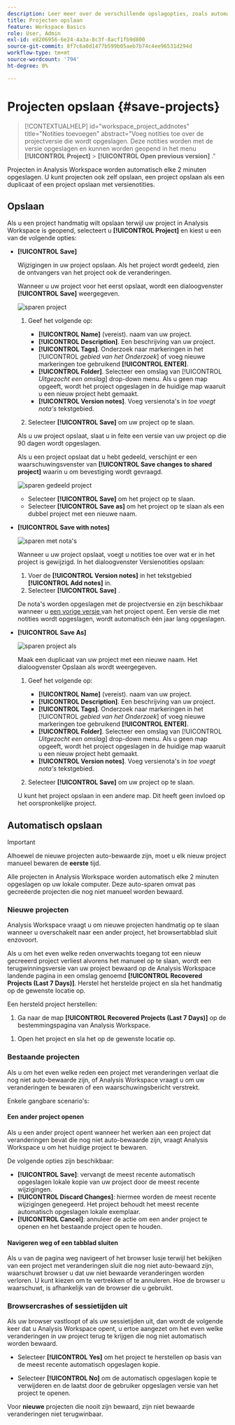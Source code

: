 ```yaml
---
description: Leer meer over de verschillende opslagopties, zoals automatisch opslaan, opslaan als, opslaan als sjabloon en eerdere versies openen.
title: Projecten opslaan
feature: Workspace Basics
role: User, Admin
exl-id: e8206956-6e24-4a3a-8c3f-8acf1fb9d800
source-git-commit: 8f7c6a0d1477b599b05aeb7b74c4ee96531d294d
workflow-type: tm+mt
source-wordcount: '794'
ht-degree: 0%

---
```



# Projecten opslaan {#save-projects}

<!-- markdownlint-disable MD034 -->

>[!CONTEXTUALHELP]
>id="workspace_project_addnotes"
>title="Notities toevoegen"
>abstract="Voeg notities toe over de projectversie die wordt opgeslagen. Deze notities worden met de versie opgeslagen en kunnen worden geopend in het menu **[!UICONTROL Project]** > **[!UICONTROL Open previous version]** ."

<!-- markdownlint-enable MD034 -->


Projecten in Analysis Workspace worden automatisch elke 2 minuten opgeslagen. U kunt projecten ook zelf opslaan, een project opslaan als een duplicaat of een project opslaan met versienotities.

## Opslaan

Als u een project handmatig wilt opslaan terwijl uw project in Analysis Workspace is geopend, selecteert u **[!UICONTROL Project]** en kiest u een van de volgende opties:

* **[!UICONTROL Save]**

  Wijzigingen in uw project opslaan. Als het project wordt gedeeld, zien de ontvangers van het project ook de veranderingen.

  Wanneer u uw project voor het eerst opslaat, wordt een dialoogvenster **[!UICONTROL Save]** weergegeven.

  ![ sparen project ](assets/save-project.png)

   1. Geef het volgende op:

      * **[!UICONTROL Name]** (vereist). naam van uw project.
      * **[!UICONTROL Description]**. Een beschrijving van uw project.
      * **[!UICONTROL Tags]**. Onderzoek naar markeringen in het [!UICONTROL *gebied van het Onderzoek*] of voeg nieuwe markeringen toe gebruikend **[!UICONTROL ENTER]**.
      * **[!UICONTROL Folder]**. Selecteer een omslag van [!UICONTROL *Uitgezocht een omslag*] drop-down menu. Als u geen map opgeeft, wordt het project opgeslagen in de huidige map waaruit u een nieuw project hebt gemaakt.
      * **[!UICONTROL Version notes]**. Voeg versienota&#39;s in *toe voegt nota&#39;s* tekstgebied.

   1. Selecteer **[!UICONTROL Save]** om uw project op te slaan.

  Als u uw project opslaat, slaat u in feite een versie van uw project op die 90 dagen wordt opgeslagen.

  Als u een project opslaat dat u hebt gedeeld, verschijnt er een waarschuwingsvenster van **[!UICONTROL Save changes to shared project]** waarin u om bevestiging wordt gevraagd.

  ![ sparen gedeeld project ](assets/save-project-shared.png)

   * Selecteer **[!UICONTROL Save]** om het project op te slaan.
   * Selecteer **[!UICONTROL Save as]** om het project op te slaan als een dubbel project met een nieuwe naam.


* **[!UICONTROL Save with notes]**

  ![ sparen met nota&#39;s ](assets/save-version-notes.png)

  Wanneer u uw project opslaat, voegt u notities toe over wat er in het project is gewijzigd. In het dialoogvenster Versienotities opslaan:

   1. Voer de **[!UICONTROL Version notes]** in het tekstgebied **[!UICONTROL Add notes]** in.
   1. Selecteer **[!UICONTROL Save]** .

  De nota&#39;s worden opgeslagen met de projectversie en zijn beschikbaar wanneer u [ een vorige versie ](open-projects.md#open-previous-version) van het project opent. Een versie die met notities wordt opgeslagen, wordt automatisch één jaar lang opgeslagen.

* **[!UICONTROL Save As]**

  ![ sparen project als ](assets/save-project-as.png)

  Maak een duplicaat van uw project met een nieuwe naam. Het dialoogvenster Opslaan als wordt weergegeven.

   1. Geef het volgende op:

      * **[!UICONTROL Name]** (vereist). naam van uw project.
      * **[!UICONTROL Description]**. Een beschrijving van uw project.
      * **[!UICONTROL Tags]**. Onderzoek naar markeringen in het [!UICONTROL *gebied van het Onderzoek*] of voeg nieuwe markeringen toe gebruikend **[!UICONTROL ENTER]**.
      * **[!UICONTROL Folder]**. Selecteer een omslag van [!UICONTROL *Uitgezocht een omslag*] drop-down menu. Als u geen map opgeeft, wordt het project opgeslagen in de huidige map waaruit u een nieuw project hebt gemaakt.
      * **[!UICONTROL Version notes]**. Voeg versienota&#39;s in *toe voegt nota&#39;s* tekstgebied.

   1. Selecteer **[!UICONTROL Save]** om uw project op te slaan.

  U kunt het project opslaan in een andere map. Dit heeft geen invloed op het oorspronkelijke project.


<!-- Cannot find this option in CJA 
| **[!UICONTROL Save as template]** | Save your project as a [custom template](https://experienceleague.adobe.com/docs/analytics/analyze/analysis-workspace/build-workspace-project/starter-projects.html) that becomes available to your organization under **[!UICONTROL Project > New]** | 
-->

## Automatisch opslaan


>[!IMPORTANT]
>
>Alhoewel de nieuwe projecten auto-bewaarde zijn, moet u elk nieuw project manueel bewaren de **eerste** tijd.
>

Alle projecten in Analysis Workspace worden automatisch elke 2 minuten opgeslagen op uw lokale computer. Deze auto-sparen omvat pas gecreëerde projecten die nog niet manueel worden bewaard.

### Nieuwe projecten

Analysis Workspace vraagt u om nieuwe projecten handmatig op te slaan wanneer u overschakelt naar een ander project, het browsertabblad sluit enzovoort.

Als u om het even welke reden onverwachts toegang tot een nieuw gecreeerd project verliest alvorens het manueel op te slaan, wordt een terugwinningsversie van uw project bewaard op de Analysis Workspace landende pagina in een omslag genoemd **[!UICONTROL Recovered Projects (Last 7 Days)]**. Herstel het herstelde project en sla het handmatig op de gewenste locatie op.

Een hersteld project herstellen:

1. Ga naar de map **[!UICONTROL Recovered Projects (Last 7 Days)]** op de bestemmingspagina van Analysis Workspace.

<!-- 
     ![The list of folders highlighting the Recovered Project folder.](assets/recovered-folder.png)
  -->

1. Open het project en sla het op de gewenste locatie op.


### Bestaande projecten

Als u om het even welke reden een project met veranderingen verlaat die nog niet auto-bewaarde zijn, of Analysis Workspace vraagt u om uw veranderingen te bewaren of een waarschuwingsbericht verstrekt.


Enkele gangbare scenario&#39;s:

#### Een ander project openen

Als u een ander project opent wanneer het werken aan een project dat veranderingen bevat die nog niet auto-bewaarde zijn, vraagt Analysis Workspace u om het huidige project te bewaren.

De volgende opties zijn beschikbaar:

* **[!UICONTROL Save]**: vervangt de meest recente automatisch opgeslagen lokale kopie van uw project door de meest recente wijzigingen.
* **[!UICONTROL Discard Changes]**: hiermee worden de meest recente wijzigingen genegeerd. Het project behoudt het meest recente automatisch opgeslagen lokale exemplaar.
* **[!UICONTROL Cancel]**: annuleer de actie om een ander project te openen en het bestaande project open te houden.

<!-- ![Click Save to save changes to a project.](assets/existing-save.png) -->

#### Navigeren weg of een tabblad sluiten

Als u van de pagina weg navigeert of het browser lusje terwijl het bekijken van een project met veranderingen sluit die nog niet auto-bewaard zijn, waarschuwt browser u dat uw niet bewaarde veranderingen worden verloren. U kunt kiezen om te vertrekken of te annuleren. Hoe de browser u waarschuwt, is afhankelijk van de browser die u gebruikt.


### Browsercrashes of sessietijden uit

Als uw browser vastloopt of als uw sessietijden uit, dan wordt de volgende keer dat u Analysis Workspace opent, u ertoe aangezet om het even welke veranderingen in uw project terug te krijgen die nog niet automatisch worden bewaard.

* Selecteer **[!UICONTROL Yes]** om het project te herstellen op basis van de meest recente automatisch opgeslagen kopie.

* Selecteer **[!UICONTROL No]** om de automatisch opgeslagen kopie te verwijderen en de laatst door de gebruiker opgeslagen versie van het project te openen.

<!--![The Project Recovery dialog box.](assets/project-recovery.png)-->



Voor **nieuwe** projecten die nooit zijn bewaard, zijn niet bewaarde veranderingen niet terugwinbaar.


<!-- Shouldn't this belong to another page?  Moved it to a new open projects page


## Open previously saved version

To open a previously saved version of a project:

1. Select **[!UICONTROL Open previous version]** from the **[!UICONTROL Project]** menu.

   ![The Previously saved project versions list and options to show All versions or Only versions with notes.](assets/open-previously-saved.png)

1. Review the list of previous versions available. You can switch between **[!UICONTROL All versions]** and **[!UICONTROL Only versions with notes]**.

   For each version, the list shows a timestamp
   [!UICONTROL Timestamp] and [!UICONTROL Editor] are shown, in addition to [!UICONTROL Notes] if they were added when the [!UICONTROL Editor] saved. Versions without notes are stored for 90 days; versions with notes are stored for 1 year.
1. Select a previous version and click **[!UICONTROL Load]**.
   The previous version then loads with a notification. The previous version does not become the current saved version of your project until you click **[!UICONTROL Save]**. If you navigate away from the loaded version, when you return, you will see the last saved version of the project.

-->



<!--
# Save projects {#save-projects}

>[!CONTEXTUALHELP]
>id="workspace_project_addnotes"
>title="Add notes"
>abstract="Add notes about the project version being saved. These notes will be stored with the version and accessible under the **[!UICONTROL Project]** > **[!UICONTROL Open previous version]** menu."

Projects in Analysis Workspace are automatically saved every 2 minutes. 

You can also manually save projects. Additional options such as adding tags or notes are available when you manually save a project.

## Save projects manually {#Save} 

Various options are available when manually saving a project in Analysis Workspace.

To manually save a project:

1. With your project open in Analysis Workspace, select **[!UICONTROL Project]**, then choose from the following options: 

   | Action | Description | 
   |---|---| 
   | **[!UICONTROL Save]** | Save changes to your project. If the project is shared, recipients of the project will also see the changes. When you first save your project, you are prompted to give the project a name, (optional) description and add (optional) tags. | 
   | **[!UICONTROL Save with notes]** | Before your project saves, add notes about what changed in the project. Notes are stored with the project version and are available to all editors under [!UICONTROL Project] > [!UICONTROL Open previous version]. | 
   | **[!UICONTROL Save as]** | Create a duplicate of your project. The original project will not be affected. | 
   | **[!UICONTROL Save as template]** | Save your project as a [template](/help/analyze/analysis-workspace/templates/create-templates.md) that becomes available to your organization under **[!UICONTROL Project > New]** | 

## Auto-save {#Autosave} 

All projects in Analysis Workspace are automatically saved every 2 minutes to your local machine. This includes newly created projects that are not yet saved manually. 

* **New projects:** Even though new projects are auto-saved, you must save each new project manually the first time. Analysis Workspace prompts you to save new projects manually when switching to another project, closing the browser tab, and so forth. 

  If for any reason you unexpectedly lose access to a newly created project before manually saving it, a recovery version of your project is saved on the Analysis Workspace landing page in a folder called `Recovered Projects (Last 7 Days)`. You must restore the recovered project and manually save it to a desired location. 

  To restore a recovered project:
  
  1. Go to the [!UICONTROL **Recovered Projects**] folder on the Analysis Workspace landing page.

     ![](assets/recovered-folder.png)

  1. Open your project and save it to a desired location. 

* **Existing projects:** If for any reason you leave a project with changes that are not yet auto-saved, Analysis Workspace either prompts you to save your changes or provides a warning message. 

  Following are some common scenarios:

### Open another project 

If you open an additional project while working on a project that contains changes that are not yet auto-saved, Analysis Workspace prompts you to save the current project before leaving.

The following options are available:

* **Save:** Replaces the most recent auto-saved local copy of your project with your latest changes.
* **Save As:** Saves your latest changes as a new project. The original project is saved only with the most recent auto-saved changes.
* **Discard Changes:** Discards your latest changes. The project retains the most recent auto-saved changes.

![](assets/existing-save.png)

### Navigate away or close a tab 

If you navigate away from the page or close the browser tab while viewing a project with changes that are not yet auto-saved, the browser warns that your unsaved changes will be lost. You can choose to leave or cancel. 

![](assets/browser-image.png)

### Browser crashes or session times out 

If your browser crashes or if your session times out, then the next time you access Analysis Workspace you're prompted to recover any changes to your project that are not yet auto-saved.

Following is the Project Recovery dialog box that displays the first time you access Analysis Workspace after a crash or a timeout.

Select **Yes** to restore the project from the most recent auto-saved copy.

Select **No** to delete the auto-saved copy and open the last user-saved version of the project.

![](assets/project-recovery.png)

For **new** projects that have never been saved, unsaved changes are not recoverable.

## Open a previous version {#previous-version}

To open a previous version of a project:

1. Go to **[!UICONTROL Project]** > **[!UICONTROL Open previous version]**

   ![](assets/previous-versions.png)
   
1. Review the list of prior versions available. 
   [!UICONTROL Timestamp] and [!UICONTROL Editor] are shown, in addition to [!UICONTROL Notes] if they were added when the [!UICONTROL Editor] saved. Versions without notes are stored for 90 days; versions with notes are stored for 1 year.
1. Select a previous version and click **[!UICONTROL Load]**.
   The previous version then loads with a notification. The previous version does not become the current saved version of your project until you click **[!UICONTROL Save]**. If you navigate away from the loaded version, when you return, you will see the last saved version of the project. 

-->
